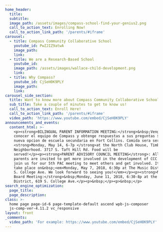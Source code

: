 ```yaml
---
home_header:
  title:
  subtitle:
  image_path: /assets/images/compass-school-find-your-genius2.png
  call_to_action_text: Enrolling Now!
  call_to_action_link_path: '/parents/#iframe'
carousel:
  - title: Compass Community Collaborative School
    youtube_id: PwZJIZ9atwA
    image_path:
    link:
  - title: We are a Research-Based School
    youtube_id:
    image_path: /assets/images/wallace-child-development.png
    link:
  - title: Why Compass?
    youtube_id: CjSeH0K9PLY
    image_path:
    link:
carousel_side_section:
  title: Want to know more about Compass Community Collaborative School?
  sub_title: Take a couple of minutes to get to know us!
  call_to_action_text: Enroll Here!
  call_to_action_link_path: '/parents/#iframe'
  video_path: 'https://www.youtube.com/embed/CjSeH0K9PLY'
announcements_and_events:
  content_html: >-
    <p><strong>BILINGUAL PARENT INFORMATION MEETING:</strong>&nbsp;Venga a
    conocer el equipo de Compass y obtenge respuestas a sus preguntas sobre la
    nueva opcion de escuela secundaria en Fort Collins. Comida sera servida.
    <strong>Monday, May 14, 6-7p </strong>at the North Club House, Timber Ridge
    Neighborhood. 3717 S. Taft Hill Rd. Food will be
    served!</p><p><strong>PARENT ADVISORY COUNCIL MEETING</strong>: All enrolled
    parents are invited to get more involved in the development of CCC. Please
    join us for our 5th PAC meeting to meet others and get involved. It will
    take place on&nbsp;<em>Monday, May 7, 2018, 6:30p at The Music District, 619
    S. College Ave. We look forward to seeing you!</em></p><p><strong>Next CCC
    Board Meeting:</strong>&nbsp;Monday, June 11, 2018, 6:30-8p at the Music
    District, 619 S. College Ave.</p><p>&nbsp;</p><p>&nbsp;</p>
search_engine_optimization:
  page_title:
  page_description:
class: >-
  home page page-id-6 page-template-default ascend wpb-js-composer
  js-comp-ver-4.11.2 vc_responsive
layout: front
_comments:
  video_path: 'For example: https://www.youtube.com/embed/CjSeH0K9PLY'
---
```


